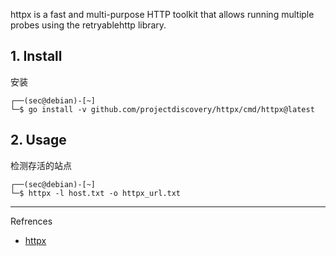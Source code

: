 httpx is a fast and multi-purpose HTTP toolkit that allows running multiple probes using the retryablehttp library.

## 1. Install

安装

```
┌──(sec@debian)-[~]
└─$ go install -v github.com/projectdiscovery/httpx/cmd/httpx@latest
```

## 2. Usage

检测存活的站点

```
┌──(sec@debian)-[~]
└─$ httpx -l host.txt -o httpx_url.txt
```

---

Refrences

- [httpx](https://github.com/projectdiscovery/httpx)

